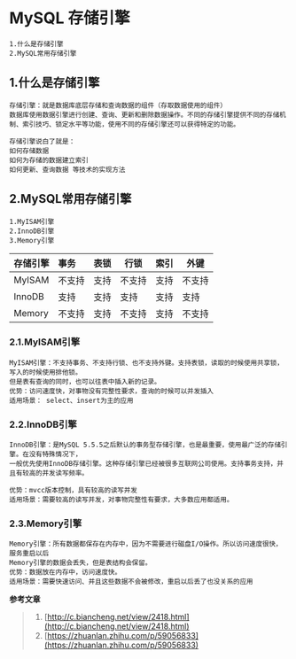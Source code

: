 # MySQL 存储引擎
```
1.什么是存储引擎
2.MySQL常用存储引擎
```

## 1.什么是存储引擎
```
存储引擎：就是数据库底层存储和查询数据的组件（存取数据使用的组件）
数据库使用数据引擎进行创建、查询、更新和删除数据操作。不同的存储引擎提供不同的存储机制、索引技巧、锁定水平等功能，使用不同的存储引擎还可以获得特定的功能。

存储引擎说白了就是：
如何存储数据
如何为存储的数据建立索引
如何更新、查询数据 等技术的实现方法
```

## 2.MySQL常用存储引擎
```
1.MyISAM引擎
2.InnoDB引擎
3.Memory引擎
```

| 存储引擎 | 事务  | 表锁  | 行锁  | 索引 | 外键  |
|:-------|:------|------|------|------|----- |
| MyISAM | 不支持 | 支持  | 不支持| 支持 | 不支持|
| InnoDB | 支持  | 支持  | 支持  | 支持 | 支持  |
| Memory | 不支持 | 支持  | 不支持| 支持 |不支持 |

### 2.1.MyISAM引擎
```
MyISAM引擎：不支持事务、不支持行锁、也不支持外键。支持表锁，读取的时候使用共享锁，写入的时候使用排他锁。
但是表有查询的同时，也可以往表中插入新的记录。
优势：访问速度快，对事物没有完整性要求，查询的时候可以并发插入
适用场景： select、insert为主的应用
```

### 2.2.InnoDB引擎
```
InnoDB引擎：是MySQL 5.5.5之后默认的事务型存储引擎，也是最重要，使用最广泛的存储引擎。在没有特殊情况下，
一般优先使用InnoDB存储引擎。这种存储引擎已经被很多互联网公司使用。支持事务支持，并且有较高的并发读写频率。

优势：mvcc版本控制，具有较高的读写并发
适用场景：需要较高的读写并发，对事物完整性有要求，大多数应用都适用。
```

### 2.3.Memory引擎
```
Memory引擎：所有数据都保存在内存中，因为不需要进行磁盘I/O操作。所以访问速度很快，服务重启以后
Memory引擎的数据会丢失，但是表结构会保留。
优势：数据放在内存中，访问速度快。
适用场景：需要快速访问、并且这些数据不会被修改，重启以后丢了也没关系的应用
```


**参考文章**
> 1. [http://c.biancheng.net/view/2418.html](http://c.biancheng.net/view/2418.html)
> 2. [https://zhuanlan.zhihu.com/p/59056833](https://zhuanlan.zhihu.com/p/59056833)
